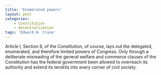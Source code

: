 ```yaml
---
title: 'Enumerated powers'
layout: post
categories:
    - Constitution
    - decentralization
tags: 'Edward H. Crane'
---
```


Article I, Section 8, of the Constitution, of course, lays out the delegated, enumerated, and therefore limited powers of Congress. Only through a deliberate misreading of the general welfare and commerce clauses of the Constitution has the federal government been allowed to overreach its authority and extend its tendrils into every corner of civil society.